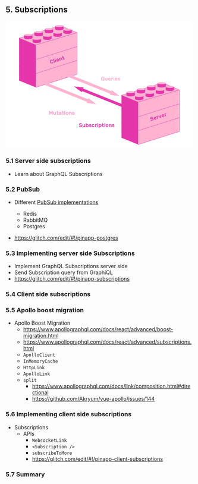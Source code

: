 ## 5. Subscriptions

![Subscriptions](../images/subscriptions.png)

### 5.1 Server side subscriptions

* Learn about GraphQL Subscriptions

### 5.2 PubSub

* Different [PubSub implementations](https://github.com/apollographql/graphql-subscriptions#pubsub-implementations)
  * Redis
  * RabbitMQ
  * Postgres

* https://glitch.com/edit/#!/pinapp-postgres

### 5.3 Implementing server side Subscriptions

* Implement GraphQL Subscriptions server side
* Send Subscription query from GraphiQL
* https://glitch.com/edit/#!/pinapp-subscriptions

### 5.4 Client side subscriptions

### 5.5 Apollo boost migration

* Apollo Boost Migration
    * https://www.apollographql.com/docs/react/advanced/boost-migration.html
    * https://www.apollographql.com/docs/react/advanced/subscriptions.html
    * `ApolloClient`
    * `InMemoryCache`
    * `HttpLink`
    * `ApolloLink`
    * `split`
      * https://www.apollographql.com/docs/link/composition.html#directional
      * https://github.com/Akryum/vue-apollo/issues/144

### 5.6 Implementing client side subscriptions

* Subscriptions
  * APIs
    * `WebsocketLink`
    * `<Subscription />`
    * `subscribeToMore`
    * https://glitch.com/edit/#!/pinapp-client-subscriptions

### 5.7 Summary

